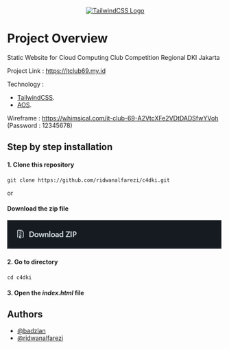 <p align="center"><a href="https://tailwindcss.com/" target="_blank"><img src="https://cdn.cdnlogo.com/logos/t/34/tailwind-css.svg" width="400" alt="TailwindCSS Logo"></a></p>

# Project Overview
Static Website for Cloud Computing Club Competition Regional DKI Jakarta

Project Link : https://itclub69.my.id

Technology :
- [TailwindCSS](https://tailwindcss.com/).
- [AOS](https://michalsnik.github.io/aos/).

Wireframe : https://whimsical.com/it-club-69-A2VtcXFe2VDtDADSfwYVoh (Password : 12345678)

## Step by step installation
#### 1. Clone this repository
```
git clone https://github.com/ridwanalfarezi/c4dki.git
```
or 
#### Download the zip file
![download zip](https://github.com/0x1m4o/Industry-Project/blob/main/public/img/image.png)

#### 2. Go to directory 
```
cd c4dki
```

#### 3. Open the <i>index.html</i> file

## Authors

- [@badzlan](https://github.com/badzlan)
- [@ridwanalfarezi](https://github.com/ridwanalfarezi)
